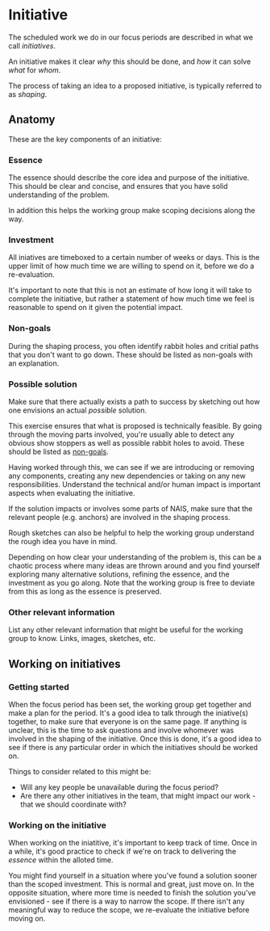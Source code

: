 # Initiative

The scheduled work we do in our focus periods are described in what we call _initiatives_.

An initiative makes it clear _why_ this should be done, and _how_ it can solve _what_ for _whom_. 

The process of taking an idea to a proposed initiative, is typically referred to as _shaping_.

## Anatomy

These are the key components of an initiative:

### Essence

The essence should describe the core idea and purpose of the initiative.
This should be clear and concise, and ensures that you have solid understanding of the problem. 

In addition this helps the working group make scoping decisions along the way.

### Investment

All iniatives are timeboxed to a certain number of weeks or days. This is the upper limit of how much time we are willing to spend on it, before we do a re-evaluation.

It's important to note that this is not an estimate of how long it will take to complete the initiative, but rather a statement of how much time we feel is reasonable to spend on it given the potential impact.

### Non-goals

During the shaping process, you often identify rabbit holes and critial paths that you don't want to go down. These should be listed as non-goals with an explanation.

### Possible solution

Make sure that there actually exists a path to success by sketching out how one envisions an actual _possible_ solution. 

This exercise ensures that what is proposed is technically feasible. By going through the moving parts involved, you're usually able to detect any obvious show stoppers as well as possible rabbit holes to avoid. These should be listed as [non-goals](#non-goals).

Having worked through this, we can see if we are introducing or removing any components, creating any new dependencies or taking on any new responsibilities. 
Understand the technical and/or human impact is important aspects when evaluating the initiative.

If the solution impacts or involves some parts of NAIS, make sure that the relevant people (e.g. anchors) are involved in the shaping process.

Rough sketches can also be helpful to help the working group understand the rough idea you have in mind.

Depending on how clear your understanding of the problem is, this can be a chaotic process where many ideas are thrown around and you find yourself exploring many alternative solutions, refining the essence, and the investment as you go along.
Note that the working group is free to deviate from this as long as the essence is preserved.


### Other relevant information

List any other relevant information that might be useful for the working group to know. Links, images, sketches, etc.


## Working on initiatives

### Getting started

When the focus period has been set, the working group get together and make a plan for the period. 
It's a good idea to talk through the iniative(s) together, to make sure that everyone is on the same page. If anything is unclear, this is the time to ask questions and involve whomever was involved in the shaping of the initiative.
Once this is done, it's a good idea to see if there is any particular order in which the initiatives should be worked on. 

Things to consider related to this might be:
- Will any key people be unavailable during the focus period?
- Are there any other initiatives in the team, that might impact our work - that we should coordinate with?

### Working on the initiative

When working on the iniatitive, it's important to keep track of time. Once in a while, it's good practice to check if we're on track to delivering the _essence_ within the alloted time. 

You might find yourself in a situation where you've found a solution sooner than the scoped investment. This is normal and great, just move on.
In the opposite situation, where more time is needed to finish the solution you've envisioned - see if there is a way to narrow the scope. If there isn't any meaningful way to reduce the scope, we re-evaluate the initiative before moving on.
